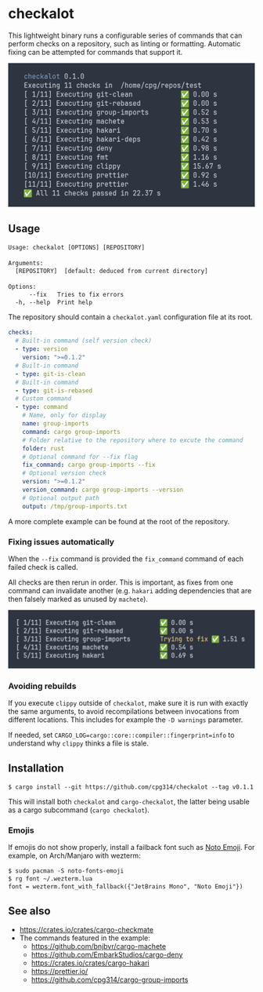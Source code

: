# checkalot

This lightweight binary runs a configurable series of commands that can perform checks on a repository, such as linting or formatting. Automatic fixing can be attempted for commands that support it.

![Screenshot](screenshot.png)

## Usage

```
Usage: checkalot [OPTIONS] [REPOSITORY]

Arguments:
  [REPOSITORY]  [default: deduced from current directory]

Options:
      --fix   Tries to fix errors
  -h, --help  Print help
```

The repository should contain a `checkalot.yaml` configuration file at its root.

```yaml
checks:
  # Built-in command (self version check)
  - type: version
    version: ">=0.1.2"
  # Built-in command
  - type: git-is-clean
  # Built-in command
  - type: git-is-rebased
  # Custom command
  - type: command
    # Name, only for display
    name: group-imports
    command: cargo group-imports
    # Folder relative to the repository where to excute the command
    folder: rust
    # Optional command for --fix flag
    fix_command: cargo group-imports --fix
    # Optional version check
    version: ">=0.1.2"
    version_command: cargo group-imports --version
    # Optional output path
    output: /tmp/group-imports.txt
```

A more complete example can be found at the root of the repository.

### Fixing issues automatically

When the `--fix` command is provided the `fix_command` command of each failed check is called.

All checks are then rerun in order. This is important, as fixes from one command can invalidate another (e.g. `hakari` adding dependencies that are then falsely marked as unused by `machete`).

![Screenshot](fix.png)

### Avoiding rebuilds

If you execute `clippy` outside of `checkalot`, make sure it is run with exactly the same arguments, to avoid recompilations between invocations from different locations. This includes for example the `-D warnings` parameter.

If needed, set `CARGO_LOG=cargo::core::compiler::fingerprint=info` to understand why `clippy` thinks a file is stale.

## Installation

```
$ cargo install --git https://github.com/cpg314/checkalot --tag v0.1.1
```

This will install both `checkalot` and `cargo-checkalot`, the latter being usable as a cargo subcommand (`cargo checkalot`).

### Emojis

If emojis do not show properly, install a failback font such as [Noto Emoji](https://github.com/googlefonts/noto-emoji). For example, on Arch/Manjaro with wezterm:

```console
$ sudo pacman -S noto-fonts-emoji
$ rg font ~/.wezterm.lua
font = wezterm.font_with_fallback({"JetBrains Mono", "Noto Emoji"})
```

## See also

- https://crates.io/crates/cargo-checkmate
- The commands featured in the example:
  - https://github.com/bnjbvr/cargo-machete
  - https://github.com/EmbarkStudios/cargo-deny
  - https://crates.io/crates/cargo-hakari
  - https://prettier.io/
  - https://github.com/cpg314/cargo-group-imports
